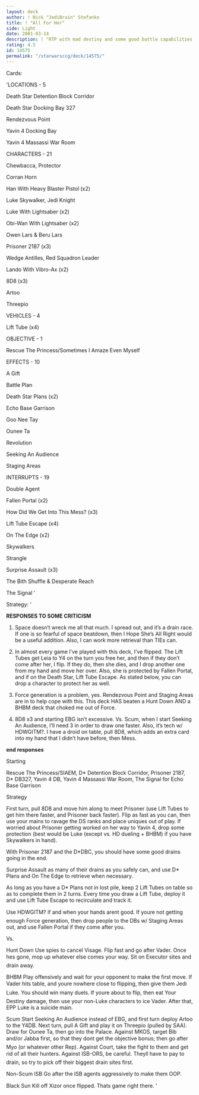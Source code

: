 ```yaml
---
layout: deck
author: ! Nick "JediBrain" Stefanko
title: ! "All For Her"
side: Light
date: 2001-03-14
description: ! "RTP with mad destiny and some good battle capabilities."
rating: 4.5
id: 14575
permalink: "/starwarsccg/deck/14575/"
---
```

Cards: 

'LOCATIONS - 5

Death Star Detention Block Corridor 

Death Star Docking Bay 327 

Rendezvous Point 

Yavin 4 Docking Bay 

Yavin 4 Massassi War Room 


CHARACTERS - 21

Chewbacca, Protector 

Corran Horn 

Han With Heavy Blaster Pistol (x2)

Luke Skywalker, Jedi Knight 

Luke With Lightsaber (x2)

Obi-Wan With Lightsaber (x2)

Owen Lars & Beru Lars 

Prisoner 2187 (x3)

Wedge Antilles, Red Squadron Leader 

Lando With Vibro-Ax (x2)

8D8 (x3)

Artoo

Threepio


VEHICLES - 4

Lift Tube (x4)


OBJECTIVE - 1

Rescue The Princess/Sometimes I Amaze Even Myself 


EFFECTS - 10

A Gift 

Battle Plan 

Death Star Plans (x2)

Echo Base Garrison 

Goo Nee Tay 

Ounee Ta 

Revolution 

Seeking An Audience 

Staging Areas 


INTERRUPTS - 19

Double Agent 

Fallen Portal (x2)

How Did We Get Into This Mess? (x3)

Lift Tube Escape (x4)

On The Edge (x2)

Skywalkers 

Strangle 

Surprise Assault (x3)

The Bith Shuffle & Desperate Reach 

The Signal  '

Strategy: '

**RESPONSES TO SOME CRITICISM**

1.  Space doesn’t wreck me all that much.  I spread out, and it’s a drain race.  If one is so fearful of space beatdown, then I Hope She’s All Right would be a useful addition.  Also, I can work more retrieval than TIEs can.

2.  In almost every game I’ve played with this deck, I’ve flipped.   The Lift Tubes get Leia to Y4 on the turn you free her, and then if they don’t come after her, I flip.  If they do, then she dies, and I drop another one from my hand and move her over.  Also, she is protected by Fallen Portal, and if on the Death Star, Lift Tube Escape.  As stated below, you can drop a character to protect her as well.

3.  Force generation is a problem, yes.  Rendezvous Point and Staging Areas are in to help cope with this.  This deck HAS beaten a Hunt Down AND a BHBM deck that choked me out of Force.

4.  8D8 x3 and starting EBG isn’t excessive.  Vs. Scum, when I start Seeking An Audience, I’ll need 3 in order to draw one faster.  Also, it’s tech w/ HDWGITM?.  I have a droid on table, pull 8D8, which adds an extra card into my hand that I didn’t have before, then Mess.

**end responses**


Starting

Rescue The Princess/SIAEM, D* Detention Block Corridor, Prisoner 2187, D* DB327, Yavin 4 DB, Yavin 4 Massassi War Room, The Signal for Echo Base Garrison


Strategy

First turn, pull 8D8 and move him along to meet Prisoner (use Lift Tubes to get him there faster, and Prisoner back faster).  Flip as fast as you can, then use your mains to ravage the DS ranks and place uniques out of play.  If worried about Prisoner getting worked on her way to Yavin 4, drop some protection (best would be Luke (except vs. HD dueling + BHBM) if you have Skywalkers in hand).

With Prisoner 2187 and the D*DBC, you should have some good drains going in the end.

Surprise Assault as many of their drains as you safely can, and use D* Plans and On The Edge to retrieve when necessary.

As long as you have a D* Plans not in lost pile, keep 2 Lift Tubes on table so as to complete them in 2 turns.  Every time you draw a Lift Tube, deploy it and use Lift Tube Escape to recirculate and track it.

Use HDWGITM? if and when your hands arent good. If youre not getting enough Force generation, then drop people to the DBs w/ Staging Areas out, and use Fallen Portal if they come after you.


Vs.

Hunt Down Use spies to cancel Visage.  Flip fast and go after Vader.  Once hes gone, mop up whatever else comes your way.  Sit on Executor sites and drain away.


BHBM Play offensively and wait for your opponent to make the first move.  If Vader hits table, and youre nowhere close to flipping, then give them Jedi Luke.  You should win many duels.  If youre about to flip, then eat Your Destiny damage, then use your non-Luke characters to ice Vader.  After that, EPP Luke is a suicide main.


Scum Start Seeking An Audience instead of EBG, and first turn deploy Artoo to the Y4DB.  Next turn, pull A Gift and play it on Threepio (pulled by SAA).  Draw for Ounee Ta, then go into the Palace.  Against MKOS, target Bib and/or Jabba first, so that they dont get the objective bonus; then go after Myo (or whatever other Rep).  Against Court, take the fight to them and get rid of all their hunters.  Against ISB-ORS, be careful.  Theyll have to pay to drain, so try to pick off their biggest drain sites first.


Non-Scum ISB Go after the ISB agents aggressively to make them OOP.


Black Sun Kill off Xizor once flipped.  Thats game right there.  '
